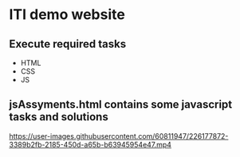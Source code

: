 # ITI demo website
## Execute required tasks
  - HTML
  - CSS
  - JS
## jsAssyments.html contains some javascript tasks and solutions


https://user-images.githubusercontent.com/60811947/226177872-3389b2fb-2185-450d-a65b-b63945954e47.mp4

